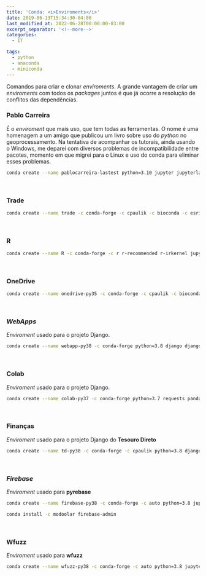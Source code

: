 ```yaml
---
title: 'Conda: <i>Enviroments</i>'
date: 2019-06-13T15:34:30-04:00
last_modified_at: 2022-06-28T00:00:00-03:00
excerpt_separator: '<!--more-->'
categories:
  - IT

tags:
  - python
  - anaconda
  - miniconda
---
```


Comandos para criar e clonar _enviroments_. A grande vantagem de criar um _enviroments_ com todos os _packages_ juntos é que já ocorre a resolução de conflitos das dependências.

### Pablo Carreira

É o _enviroment_ que mais uso, que tem todas as ferramentas. O nome é uma homenagem a um amigo que publicou um livro sobre uso do _python_ no geoprocessamento. Na tentativa de acompanhar os tutorais, ainda usando o Windows, me deparei com diversos problemas de incompatibilidade entre pacotes, momento em que migrei para o Linux e uso do conda para eliminar esses problemas.

```bash
conda create --name pablocarreira-lastest python=3.10 jupyter jupyterlab jupyter_contrib_nbextensions jupyterlab-git nb_conda nb_conda_kernels nbstripout nbconvert conda-build anaconda-client ipyparallel ipywidgets autopep8 pandoc pandas geopandas descartes geopy shapely gdal fiona tabulate tabula-py openpyxl xlrd requests xmltodict psycopg2 opencv pylint folium seaborn gspread df2gspread keyring oauth2client tqdm beautifulsoup4 selenium scrapy Pillow pytesseract papermill flask dask sqlite plotly python-dotenv
```

<br>

### Trade

```bash
conda create --name trade -c conda-forge -c cpaulik -c bioconda -c esri python=3.8 jupyter jupyterlab  jupyter_contrib_nbextensions nb_conda nbstripout nbconvert=5.6.1 ipyparallel ipywidgets autopep8 pandoc pandas requests plotly nodejs tornado=5.1.1
```

<br>

### R

```bash
conda create --name R -c conda-forge -c r r-recommended r-irkernel jupyter jupyterlab  jupyter_contrib_nbextensions nb_conda nbstripout nbconvert=5.6.1 ipyparallel ipywidgets
```

<br>

### OneDrive

```bash
conda create --name onedrive-py35 -c conda-forge -c cpaulik -c bioconda -c ddboline  python=3.5 jupyter jupyterlab jupyter_contrib_nbextensions nb_conda nbstripout ipyparallel ipywidgets autopep8 pandoc pandas geopandas descartes geopy shapely gdal django gitpython tabulate requests xmltodict psycopg2  xlrd  opencv folium seaborn sh gspread df2gspread oauth2client tqdm wget python-wget beautifulsoup4 selenium scrapy Pillow pytesseract tabula-py papermill flask sqlite pipreqs onedrivesdk
```

<br>

### _WebApps_

_Enviroment_ usado para o projeto Django.

```bash
conda create --name webapp-py38 -c conda-forge python=3.8 django django-heroku gunicorn requests sqlite mysqlclient pandas geopandas folium seaborn
```

<br>

### Colab

_Enviroment_ usado para o projeto Django.

```bash
conda create --name colab-py37 -c conda-forge python=3.7 requests pandas geopandas
```

<br>

### Finanças

_Enviroment_ usado para o projeto Django do **Tesouro Direto**

```bash
conda create --name td-py38 -c conda-forge -c cpaulik python=3.8 django requests psycopg2 pandas bs4 plotly django-heroku gunicorn xlrd djangorestframework
```

<br>

### _Firebase_

_Enviroment_ usado para **pyrebase**

```bash
conda create --name firebase-py38 -c conda-forge -c auto python=3.8 jupyter jupyter_contrib_nbextensions nb_conda nbstripout ipyparallel ipywidgets pandas requests
```

```bash
conda install -c modoolar firebase-admin
```

<br>

### Wfuzz

_Enviroment_ usado para **wfuzz**

```bash
conda create --name wfuzz-py38 -c conda-forge -c auto python=3.8 jupyter jupyter_contrib_nbextensions nb_conda nbstripout ipyparallel ipywidgets pandas requests wfuzz
```
